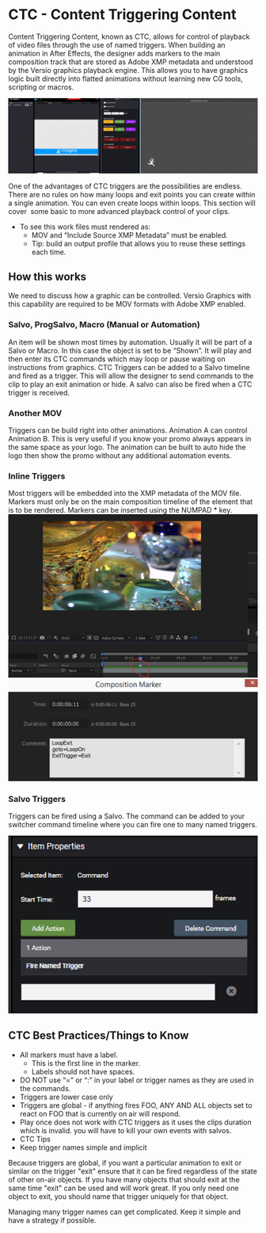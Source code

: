 <!--
Title : 2093968193_what_is_ctc_explanation

- Created : 2022-01-03 12:59
- Updated :
- Author : James Rivers
- Written against (version):
- Sources :
- Author Notes :
- Tags : [!versio_graphics_moc](../../!versio_graphics_moc.md)
-->
# CTC - Content Triggering Content
Content Triggering Content, known as CTC, allows for control of playback of video files through the use of named triggers. When building an animation in After Effects, the designer adds markers to the main composition track that are stored as Adobe XMP metadata and understood by the Versio graphics playback engine. This allows you to have graphics logic built directly into flatted animations without learning new CG tools, scripting or macros.

![](attachments/2022-01-03%2013.02.06.gif)

One of the advantages of CTC triggers are the possibilities are endless. There are no rules on how many loops and exit points you can create within a single animation. You can even create loops within loops. This section will cover  some basic to more advanced playback control of your clips.

- To see this work files must rendered as: 
	- MOV and “Include Source XMP Metadata” must be enabled.
	- Tip: build an output profile that allows you to reuse these settings each time.

## How this works
We need to discuss how a graphic can be controlled. Versio Graphics with this capability are required to be MOV formats with Adobe XMP enabled.

### Salvo, ProgSalvo, Macro (Manual or Automation)
An item will be shown most times by automation. Usually it will be part of a Salvo or Macro. In this case the object is set to be “Shown”. It will play and then enter its CTC commands which may loop or pause waiting on instructions from graphics. CTC Triggers can be added to a Salvo timeline and fired as a trigger. This will allow the designer to send commands to the clip to play an exit animation or hide. A salvo can also be fired when a CTC trigger is received.  

### Another MOV
Triggers can be build right into other animations. Animation A can control Animation B. This is very useful if you know your promo always appears in the same space as your logo. The animation can be built to auto hide the logo then show the promo without any additional automation events.

### Inline Triggers
Most triggers will be embedded into the XMP metadata of the MOV file. 
Markers must only be on the main composition timeline of the element that is to be rendered. Markers can be inserted using the NUMPAD * key.
![](attachments/Pasted%20image%2020220103131206.png)
![](attachments/Pasted%20image%2020220103131216.png)
### Salvo Triggers 
Triggers can be fired using a Salvo. The command can be added to your switcher command timeline where you can fire one to many named triggers. 

![](attachments/Pasted%20image%2020220103131355.png)

## CTC Best Practices/Things to Know
- All markers must have a label.
	- This is the first line in the marker.
	- Labels should not have spaces.
- DO NOT use “=” or “:” in your label or trigger names as they are used in the commands.
- Triggers are lower case only
- Triggers are global - if anything fires FOO, ANY AND ALL objects set to react on FOO that is currently on air will respond.
- Play once does not work with CTC triggers as it uses the clips duration which is invalid. you will have to kill your own events with salvos.
- CTC Tips
- Keep trigger names simple and implicit

Because triggers are global, if you want a particular animation to exit or similar on the trigger "exit" ensure that it can be fired regardless of the state of other on-air objects. If you have many objects that should exit at the same time "exit" can be used and will work great. If you only need one object to exit, you should name that trigger uniquely for that object.

Managing many trigger names can get complicated. Keep it simple and have a strategy if possible.